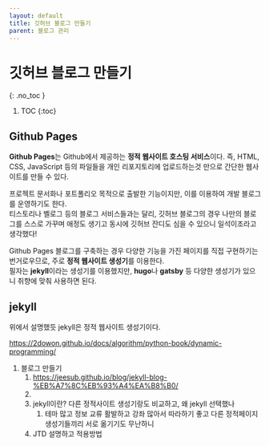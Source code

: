```yaml
---
layout: default
title: 깃허브 블로그 만들기
parent: 블로그 관리
---
```


# 깃허브 블로그 만들기
{: .no_toc }

1. TOC
{:toc}

## Github Pages

**Github Pages**는 Github에서 제공하는 **정적 웹사이트 호스팅 서비스**이다. 즉, HTML, CSS, JavaScript 등의 파일들을 개인 리포지토리에 업로드하는것 만으로 간단한 웹사이트를 만들 수 있다.

프로젝트 문서화나 포트폴리오 목적으로 출발한 기능이지만, 이를 이용하여 개발 블로그를 운영하기도 한다.  
티스토리나 벨로그 등의 블로그 서비스들과는 달리, 깃허브 블로그의 경우 나만의 블로그를 스스로 가꾸며 애정도 생기고 동시에 깃허브 잔디도 심을 수 있으니 일석이조라고 생각했다!


Github Pages 블로그를 구축하는 경우 다양한 기능을 가진 페이지를 직접 구현하기는 번거로우므로, 주로 **정적 웹사이트 생성기**를 이용한다.  
필자는 **jekyll**이라는 생성기를 이용했지만, **hugo**나 **gatsby** 등 다양한 생성기가 있으니 취향에 맞춰 사용하면 된다.

## jekyll

위에서 설명했듯 jekyll은 정적 웹사이트 생성기이다. 

https://2dowon.github.io/docs/algorithm/python-book/dynamic-programming/
1. 블로그 만들기
   1. https://jeesub.github.io/blog/jekyll-blog-%EB%A7%8C%EB%93%A4%EA%B8%B0/
   2. 
   3. jekyll이란? 다른 정적사이트 생성기랑도 비교하고, 왜 jekyll 선택했나
      1. 테마 많고 정보 교류 활발하고 강좌 많아서 따라하기 좋고 다른 정적페이지 생성기들끼리 서로 옮기기도 무난하니
   4. JTD 설명하고 적용방법